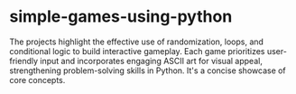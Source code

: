 # simple-games-using-python
The projects highlight the effective use of randomization, loops, and conditional logic to build interactive gameplay. Each game prioritizes user-friendly input and incorporates engaging ASCII art for visual appeal, strengthening problem-solving skills in Python. It's a concise showcase of core concepts.
